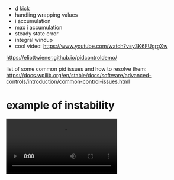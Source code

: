 
- d kick
- handling wrapping values
- i accumulation
- max i accumulation
- steady state error
- integral windup
- cool video: https://www.youtube.com/watch?v=y3K6FUgrgXw

https://eliottwiener.github.io/pidcontroldemo/


list of some common pid issues and how to resolve them: https://docs.wpilib.org/en/stable/docs/software/advanced-controls/introduction/common-control-issues.html


# example of instability
![unstable_pid](unstable_pid.mp4)
